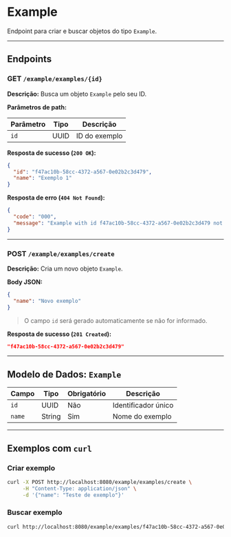 # Example
Endpoint para criar e buscar objetos do tipo `Example`.

---

## Endpoints

### GET `/example/examples/{id}`

**Descrição:** Busca um objeto `Example` pelo seu ID.

**Parâmetros de path:**

| Parâmetro | Tipo | Descrição        |
|-----------|------|------------------|
| `id`      | UUID | ID do exemplo    |

**Resposta de sucesso (`200 OK`):**

```json
{
  "id": "f47ac10b-58cc-4372-a567-0e02b2c3d479",
  "name": "Exemplo 1"
}
```

**Resposta de erro (`404 Not Found`):**

```json
{
  "code": "000",
  "message": "Example with id f47ac10b-58cc-4372-a567-0e02b2c3d479 not found"
}
```

---

### POST `/example/examples/create`

**Descrição:** Cria um novo objeto `Example`.

**Body JSON:**

```json
{
  "name": "Novo exemplo"
}
```

> O campo `id` será gerado automaticamente se não for informado.

**Resposta de sucesso (`201 Created`):**

```json
"f47ac10b-58cc-4372-a567-0e02b2c3d479"
```

---

## Modelo de Dados: `Example`

| Campo | Tipo  | Obrigatório | Descrição            |
|-------|-------|-------------|------------------------|
| `id`  | UUID  | Não         | Identificador único   |
| `name`| String| Sim         | Nome do exemplo       |

---

## Exemplos com `curl`

### Criar exemplo

```bash
curl -X POST http://localhost:8080/example/examples/create \
     -H "Content-Type: application/json" \
     -d '{"name": "Teste de exemplo"}'
```

### Buscar exemplo

```bash
curl http://localhost:8080/example/examples/f47ac10b-58cc-4372-a567-0e02b2c3d479
```